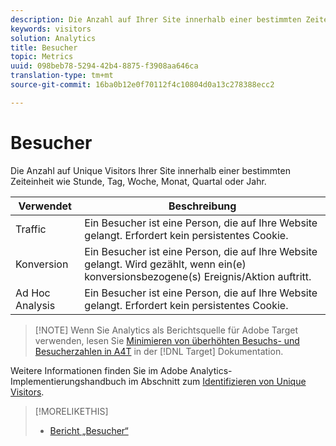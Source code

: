 ```yaml
---
description: Die Anzahl auf Ihrer Site innerhalb einer bestimmten Zeiteinheit wie Stunde, Tag, Woche, Monat, Quartal oder Jahr.
keywords: visitors
solution: Analytics
title: Besucher
topic: Metrics
uuid: 098beb78-5294-42b4-8875-f3908aa646ca
translation-type: tm+mt
source-git-commit: 16ba0b12e0f70112f4c10804d0a13c278388ecc2

---
```



# Besucher

Die Anzahl auf Unique Visitors Ihrer Site innerhalb einer bestimmten Zeiteinheit wie Stunde, Tag, Woche, Monat, Quartal oder Jahr.

| Verwendet | Beschreibung |
|---|---|
| Traffic | Ein Besucher ist eine Person, die auf Ihre Website gelangt. Erfordert kein persistentes Cookie. |
| Konversion | Ein Besucher ist eine Person, die auf Ihre Website gelangt. Wird gezählt, wenn ein(e) konversionsbezogene(s) Ereignis/Aktion auftritt. |
| Ad Hoc Analysis | Ein Besucher ist eine Person, die auf Ihre Website gelangt. Erfordert kein persistentes Cookie. |

> [!NOTE] Wenn Sie Analytics als Berichtsquelle für Adobe Target verwenden, lesen Sie [Minimieren von überhöhten Besuchs- und Besucherzahlen in A4T](https://marketing.adobe.com/resources/help/en_US/target/a4t/minimizing-inflated-visit-and-visitor-counts-a4t.html) in der [!DNL Target] Dokumentation.

Weitere Informationen finden Sie im Adobe Analytics-Implementierungshandbuch im Abschnitt zum [Identifizieren von Unique Visitors](https://marketing.adobe.com/resources/help/en_US/sc/implement/visid_overview.html).

>[!MORELIKETHIS]
>
>* [Bericht „Besucher“](/help/components/c-variables/dimensionslist/reports-visitors.md)

